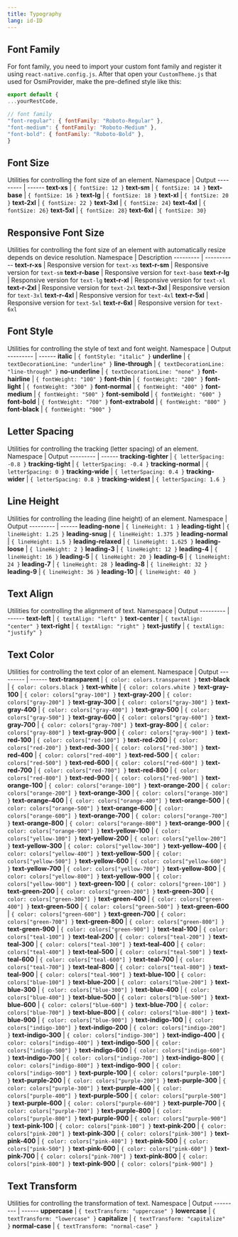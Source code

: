 ```yaml
---
title: Typography
lang: id-ID
---
```

## Font Family
For font family, you need to import your custom font family and register it using `react-native.config.js`. After that open your `CustomTheme.js` that used for OsmiProvider, make the pre-defined style like this:
```jsx harmony
export default {
...yourRestCode,

// font family
"font-regular": { fontFamily: "Roboto-Regular" },
"font-medium": { fontFamily: "Roboto-Medium" },
"font-bold": { fontFamily: "Roboto-Bold" },
}
```

## Font Size
Utilities for controlling the font size of an element.
Namespace | Output
--------- | ------
**text-xs** | `{ fontSize: 12 }`
**text-sm** | `{ fontSize: 14 }`
**text-base** | `{ fontSize: 16 }`
**text-lg** | `{ fontSize: 18 }`
**text-xl** | `{ fontSize: 20 }`
**text-2xl** | `{ fontSize: 22 }`
**text-3xl** | `{ fontSize: 24}`
**text-4xl** | `{ fontSize: 26}`
**text-5xl** | `{ fontSize: 28}`
**text-6xl** | `{ fontSize: 30}`

## Responsive Font Size
Utilities for controlling the font size of an element with automatically resize depends on device resolution.
Namespace | Description
--------- | -----------
**text-r-xs** | Responsive version for `text-xs`
**text-r-sm** | Responsive version for `text-sm`
**text-r-base** | Responsive version for `text-base`
**text-r-lg** | Responsive version for `text-lg`
**text-r-xl** | Responsive version for `text-xl`
**text-r-2xl** | Responsive version for `text-2xl`
**text-r-3xl** | Responsive version for `text-3xl`
**text-r-4xl** | Responsive version for `text-4xl`
**text-r-5xl** | Responsive version for `text-5xl`
**text-r-6xl** | Responsive version for `text-6xl`

## Font Style
Utilities for controlling the style of text and font weight.
Namespace | Output
--------- | ------
**italic** | `{ fontStyle: "italic" }`
**underline** | `{ textDecorationLine: "underline" }`
**line-through** | `{ textDecorationLine: "line-through" }`
**no-underline** | `{ textDecorationLine: "none" }`
**font-hairline** | `{ fontWeight: "100" }`
**font-thin** | `{ fontWeight: "200" }`
**font-light** | `{ fontWeight: "300" }`
**font-normal** | `{ fontWeight: "400" }`
**font-medium** | `{ fontWeight: "500" }`
**font-semibold** | `{ fontWeight: "600" }`
**font-bold** | `{ fontWeight: "700" }`
**font-extrabold** | `{ fontWeight: "800" }`
**font-black** | `{ fontWeight: "900" }`

## Letter Spacing
Utilities for controlling the tracking (letter spacing) of an element.
Namespace | Output
--------- | ------
**tracking-tighter** | `{ letterSpacing: -0.8 }`
**tracking-tight** | `{ letterSpacing: -0.4 }`
**tracking-normal** | `{ letterSpacing: 0 }`
**tracking-wide** | `{ letterSpacing: 0.4 }`
**tracking-wider** | `{ letterSpacing: 0.8 }`
**tracking-widest** | `{ letterSpacing: 1.6 }`

## Line Height
Utilities for controlling the leading (line height) of an element.
Namespace | Output
--------- | ------
**leading-none** | `{ lineHeight: 1 }`
**leading-tight** | `{ lineHeight: 1.25 }`
**leading-snug** | `{ lineHeight: 1.375 }`
**leading-normal** | `{ lineHeight: 1.5 }`
**leading-relaxed** | `{ lineHeight: 1.625 }`
**leading-loose** | `{ lineHeight: 2 }`
**leading-3** | `{ lineHeight: 12 }`
**leading-4** | `{ lineHeight: 16 }`
**leading-5** | `{ lineHeight: 20 }`
**leading-6** | `{ lineHeight: 24 }`
**leading-7** | `{ lineHeight: 28 }`
**leading-8** | `{ lineHeight: 32 }`
**leading-9** | `{ lineHeight: 36 }`
**leading-10** | `{ lineHeight: 40 }`

## Text Align
Utilities for controlling the alignment of text.
Namespace | Output
--------- | ------
**text-left** | `{ textAlign: "left" }`
**text-center** | `{ textAlign: "center" }`
**text-right** | `{ textAlign: "right" }`
**text-justify** | `{ textAlign: "justify" }`

## Text Color
Utilities for controlling the text color of an element.
Namespace | Output
--------- | ------
**text-transparent** | `{ color: colors.transparent }`
**text-black** | `{ color: colors.black }`
**text-white** | `{ color: colors.white }`
**text-gray-100** | `{ color: colors["gray-100"] }`
**text-gray-200** | `{ color: colors["gray-200"] }`
**text-gray-300** | `{ color: colors["gray-300"] }`
**text-gray-400** | `{ color: colors["gray-400"] }`
**text-gray-500** | `{ color: colors["gray-500"] }`
**text-gray-600** | `{ color: colors["gray-600"] }`
**text-gray-700** | `{ color: colors["gray-700"] }`
**text-gray-800** | `{ color: colors["gray-800"] }`
**text-gray-900** | `{ color: colors["gray-900"] }`
**text-red-100** | `{ color: colors["red-100"] }`
**text-red-200** | `{ color: colors["red-200"] }`
**text-red-300** | `{ color: colors["red-300"] }`
**text-red-400** | `{ color: colors["red-400"] }`
**text-red-500** | `{ color: colors["red-500"] }`
**text-red-600** | `{ color: colors["red-600"] }`
**text-red-700** | `{ color: colors["red-700"] }`
**text-red-800** | `{ color: colors["red-800"] }`
**text-red-900** | `{ color: colors["red-900"] }`
**text-orange-100** | `{ color: colors["orange-100"] }`
**text-orange-200** | `{ color: colors["orange-200"] }`
**text-orange-300** | `{ color: colors["orange-300"] }`
**text-orange-400** | `{ color: colors["orange-400"] }`
**text-orange-500** | `{ color: colors["orange-500"] }`
**text-orange-600** | `{ color: colors["orange-600"] }`
**text-orange-700** | `{ color: colors["orange-700"] }`
**text-orange-800** | `{ color: colors["orange-800"] }`
**text-orange-900** | `{ color: colors["orange-900"] }`
**text-yellow-100** | `{ color: colors["yellow-100"] }`
**text-yellow-200** | `{ color: colors["yellow-200"] }`
**text-yellow-300** | `{ color: colors["yellow-300"] }`
**text-yellow-400** | `{ color: colors["yellow-400"] }`
**text-yellow-500** | `{ color: colors["yellow-500"] }`
**text-yellow-600** | `{ color: colors["yellow-600"] }`
**text-yellow-700** | `{ color: colors["yellow-700"] }`
**text-yellow-800** | `{ color: colors["yellow-800"] }`
**text-yellow-900** | `{ color: colors["yellow-900"] }`
**text-green-100** | `{ color: colors["green-100"] }`
**text-green-200** | `{ color: colors["green-200"] }`
**text-green-300** | `{ color: colors["green-300"] }`
**text-green-400** | `{ color: colors["green-400"] }`
**text-green-500** | `{ color: colors["green-500"] }`
**text-green-600** | `{ color: colors["green-600"] }`
**text-green-700** | `{ color: colors["green-700"] }`
**text-green-800** | `{ color: colors["green-800"] }`
**text-green-900** | `{ color: colors["green-900"] }`
**text-teal-100** | `{ color: colors["teal-100"] }`
**text-teal-200** | `{ color: colors["teal-200"] }`
**text-teal-300** | `{ color: colors["teal-300"] }`
**text-teal-400** | `{ color: colors["teal-400"] }`
**text-teal-500** | `{ color: colors["teal-500"] }`
**text-teal-600** | `{ color: colors["teal-600"] }`
**text-teal-700** | `{ color: colors["teal-700"] }`
**text-teal-800** | `{ color: colors["teal-800"] }`
**text-teal-900** | `{ color: colors["teal-900"] }`
**text-blue-100** | `{ color: colors["blue-100"] }`
**text-blue-200** | `{ color: colors["blue-200"] }`
**text-blue-300** | `{ color: colors["blue-300"] }`
**text-blue-400** | `{ color: colors["blue-400"] }`
**text-blue-500** | `{ color: colors["blue-500"] }`
**text-blue-600** | `{ color: colors["blue-600"] }`
**text-blue-700** | `{ color: colors["blue-700"] }`
**text-blue-800** | `{ color: colors["blue-800"] }`
**text-blue-900** | `{ color: colors["blue-900"] }`
**text-indigo-100** | `{ color: colors["indigo-100"] }`
**text-indigo-200** | `{ color: colors["indigo-200"] }`
**text-indigo-300** | `{ color: colors["indigo-300"] }`
**text-indigo-400** | `{ color: colors["indigo-400"] }`
**text-indigo-500** | `{ color: colors["indigo-500"] }`
**text-indigo-600** | `{ color: colors["indigo-600"] }`
**text-indigo-700** | `{ color: colors["indigo-700"] }`
**text-indigo-800** | `{ color: colors["indigo-800"] }`
**text-indigo-900** | `{ color: colors["indigo-900"] }`
**text-purple-100** | `{ color: colors["purple-100"] }`
**text-purple-200** | `{ color: colors["purple-200"] }`
**text-purple-300** | `{ color: colors["purple-300"] }`
**text-purple-400** | `{ color: colors["purple-400"] }`
**text-purple-500** | `{ color: colors["purple-500"] }`
**text-purple-600** | `{ color: colors["purple-600"] }`
**text-purple-700** | `{ color: colors["purple-700"] }`
**text-purple-800** | `{ color: colors["purple-800"] }`
**text-purple-900** | `{ color: colors["purple-900"] }`
**text-pink-100** | `{ color: colors["pink-100"] }`
**text-pink-200** | `{ color: colors["pink-200"] }`
**text-pink-300** | `{ color: colors["pink-300"] }`
**text-pink-400** | `{ color: colors["pink-400"] }`
**text-pink-500** | `{ color: colors["pink-500"] }`
**text-pink-600** | `{ color: colors["pink-600"] }`
**text-pink-700** | `{ color: colors["pink-700"] }`
**text-pink-800** | `{ color: colors["pink-800"] }`
**text-pink-900** | `{ color: colors["pink-900"] }`

## Text Transform
Utilities for controlling the transformation of text.
Namespace | Output
--------- | ------
**uppercase** | `{ textTransform: "uppercase" }`
**lowercase** | `{ textTransform: "lowercase" }`
**capitalize** | `{ textTransform: "capitalize" }`
**normal-case** | `{ textTransform: "normal-case" }`
